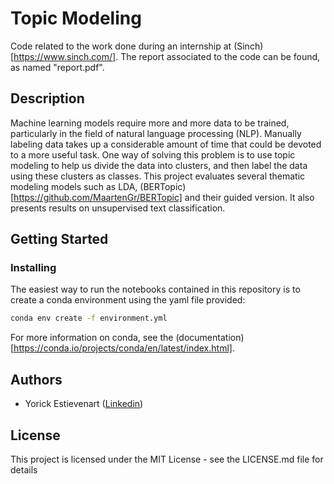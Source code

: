 # Topic Modeling

Code related to the work done during an internship at (Sinch)[https://www.sinch.com/]. The report associated to the code can be found, as named "report.pdf".

## Description

Machine learning models require more and more data to be trained, particularly in the field of natural language processing (NLP). Manually labeling data takes up a considerable amount of time that could be devoted to a more useful task. One way of solving this problem is to use topic modeling to help us divide the data into clusters, and then label the data using these clusters as classes. This project evaluates several thematic modeling models such as LDA, (BERTopic)[https://github.com/MaartenGr/BERTopic] and their guided version. It also presents results on unsupervised text classification.

## Getting Started

### Installing

The easiest way to run the notebooks contained in this repository is to create a conda environment using the yaml file provided:

```bash
conda env create -f environment.yml
```

For more information on conda, see the (documentation)[https://conda.io/projects/conda/en/latest/index.html].

## Authors

* Yorick Estievenart ([Linkedin](https://be.linkedin.com/in/yorick-estievenart-634335248))

## License

This project is licensed under the MIT License - see the LICENSE.md file for details

<!-- ## Acknowledgments

Inspiration, code snippets, etc.
* [awesome-readme](https://github.com/matiassingers/awesome-readme)
* [PurpleBooth](https://gist.github.com/PurpleBooth/109311bb0361f32d87a2)
* [dbader](https://github.com/dbader/readme-template)
* [zenorocha](https://gist.github.com/zenorocha/4526327)
* [fvcproductions](https://gist.github.com/fvcproductions/1bfc2d4aecb01a834b46) -->